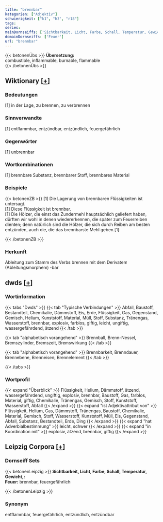 ```yaml
---
title: "brennbar"
kategorien: ["Adjektiv"]
schwierigkeit: ["k1", "h3", "r18"]
tags:
series:
mainDornseiffs: ['Sichtbarkeit, Licht, Farbe, Schall, Temperatur, Gewicht,']
domainDornseiffs: ['Feuer']
url: "brennbar"
---
```


{{< betonenÜbs >}}
**Übersetzung:**  
combustible, inflammable, burnable, flammable  
{{< /betonenÜbs >}}

## Wiktionary [[+](https://de.wiktionary.org/wiki/brennbar)]

### Bedeutungen
[1] in der Lage, zu brennen, zu verbrennen  

### Sinnverwandte
[1] entflammbar, entzündbar, entzündlich, feuergefährlich  

### Gegenwörter
[1] unbrennbar  

### Wortkombinationen
[1] brennbare Substanz, brennbarer Stoff, brennbares Material  

### Beispiele
{{< betonenZB >}}
[1] Die Lagerung von brennbaren Flüssigkeiten ist untersagt.  
[1] Diese Flüssigkeit ist brennbar.  
[1] Die Hölzer, die einst das Zundermehl hauptsächlich geliefert haben, dürften wir wohl in denen wiedererkennen, die später zum Feuerreiben dienten; denn natürlich sind die Hölzer, die sich durch Reiben am besten entzünden, auch die, die das brennbarste Mehl geben.[1]  

{{< /betonenZB >}}
### Herkunft
Ableitung zum Stamm des Verbs brennen mit dem Derivatem (Ableitungsmorphem) -bar  



## dwds [[+](https://www.dwds.de/wb/brennbar)]

### Wortinformation
{{< tabs "Dwds" >}}
{{< tab "Typische Verbindungen" >}}
Abfall, Baustoff, Bestandteil, Chemikalie, Dämmstoff, Eis, Erde, Flüssigkeit, Gas, Gegenstand, Gemisch, Helium, Kunststoff, Material, Müll, Stoff, Substanz, Tränengas, Wasserstoff, brennbar, explosiv, farblos, giftig, leicht, ungiftig, wassergefährdend, ätzend
{{< /tab >}}

{{< tab "alphabetisch vorangehend" >}}
Brennball, Brenn-Nessel, Bremszylinder, Bremszeit, Bremswirkung
{{< /tab >}}

{{< tab "alphabetisch vorangehend" >}}
Brennbarkeit, Brenndauer, Brennebene, Brenneisen, Brennelement
{{< /tab >}}

{{< /tabs >}}

### Wortprofil
{{< expand "Überblick" >}} Flüssigkeit, Helium, Dämmstoff, ätzend, wassergefährdend, ungiftig, explosiv, brennbar, Baustoff, Gas, farblos, Material, giftig, Chemikalie, Tränengas, Gemisch, Stoff, Kunststoff, Wasserstoff, Abfall {{< /expand >}}
{{< expand "ist Adjektivattribut von" >}} Flüssigkeit, Helium, Gas, Dämmstoff, Tränengas, Baustoff, Chemikalie, Material, Gemisch, Stoff, Wasserstoff, Kunststoff, Müll, Eis, Gegenstand, Abfall, Substanz, Bestandteil, Erde, Ding {{< /expand >}}
{{< expand "hat Adverbialbestimmung" >}} leicht, schwer {{< /expand >}}
{{< expand "in Koordination mit" >}} explosiv, ätzend, brennbar, giftig {{< /expand >}}

## Leipzig Corpora [[+](https://corpora.uni-leipzig.de/en/res?word=brennbar&corpusId=deu_newscrawl-public_2018)]

### Dornseiff Sets
{{< betonenLeipzig >}}
**Sichtbarkeit, Licht, Farbe, Schall, Temperatur, Gewicht,:**  
**Feuer:** brennbar, feuergefährlich  

{{< /betonenLeipzig >}}

### Synonym
entflammbar, feuergefährlich, entzündlich, entzündbar

